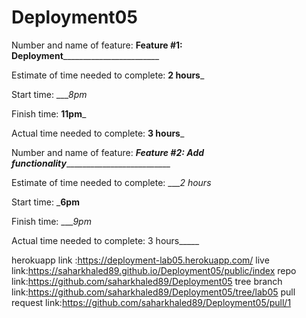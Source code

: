 # Deployment05

Number and name of feature: ____Feature #1: Deployment____________________________

Estimate of time needed to complete: __2 hours___

Start time: ____8pm_

Finish time: __11pm___

Actual time needed to complete: __3 hours___

Number and name of feature: ___Feature #2: Add functionality_____________________________

Estimate of time needed to complete: ____2 hours_

Start time: ___6pm__

Finish time: ____9pm_

Actual time needed to complete: 3 hours_____

herokuapp link :https://deployment-lab05.herokuapp.com/
live link:https://saharkhaled89.github.io/Deployment05/public/index
repo link:https://github.com/saharkhaled89/Deployment05
tree branch link:https://github.com/saharkhaled89/Deployment05/tree/lab05
pull request link:https://github.com/saharkhaled89/Deployment05/pull/1

